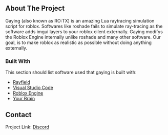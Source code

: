



<!-- ABOUT THE PROJECT -->
## About The Project


Gaying (also known as RO:TX) is an amazing Lua raytracing simulation script for roblox. Softwares like roshade fails to simulate ray-tracing as the software adds imgui layers to your roblox cilent externally. Gaying modifys the Roblox Engine internally unlike roshade and many other software. Our goal, is to make roblox as realistic as possible without doing anything externally. 



### Built With

This section should list software used that gaying is built with:
* [Rayfield](https://rayfield.dev/en/introduction)
* [Visual Studio Code](https://code.visualstudio.com/)
* [Roblox Engine](https://roblox.com)
* [Your Brain](https://en.wikipedia.org/wiki/Brain)




<!-- CONTACT -->
## Contact

Project Link: [Discord](https://dsc.gg/gaying)



